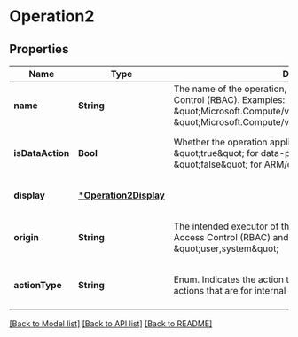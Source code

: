 # Operation2


## Properties
Name | Type | Description | Notes
------------ | ------------- | ------------- | -------------
**name** | **String** | The name of the operation, as per Resource-Based Access Control (RBAC). Examples: \&quot;Microsoft.Compute/virtualMachines/write\&quot;, \&quot;Microsoft.Compute/virtualMachines/capture/action\&quot; | [optional] [readonly] [default to nothing]
**isDataAction** | **Bool** | Whether the operation applies to data-plane. This is \&quot;true\&quot; for data-plane operations and \&quot;false\&quot; for ARM/control-plane operations. | [optional] [readonly] [default to nothing]
**display** | [***Operation2Display**](Operation2Display.md) |  | [optional] [default to nothing]
**origin** | **String** | The intended executor of the operation; as in Resource Based Access Control (RBAC) and audit logs UX. Default value is \&quot;user,system\&quot; | [optional] [readonly] [default to nothing]
**actionType** | **String** | Enum. Indicates the action type. \&quot;Internal\&quot; refers to actions that are for internal only APIs. | [optional] [readonly] [default to nothing]


[[Back to Model list]](../README.md#models) [[Back to API list]](../README.md#api-endpoints) [[Back to README]](../README.md)


